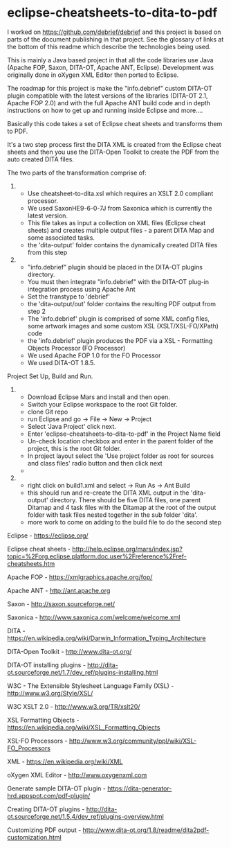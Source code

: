 # eclipse-cheatsheets-to-dita-to-pdf

I worked on https://github.com/debrief/debrief and this project is based on parts of the document publishing in that project.  See the glossary of links at the bottom of this readme which describe the technologies being used.

This is mainly a Java based project in that all the code libraries use Java (Apache FOP, Saxon, DITA-OT, Apache ANT, Eclipse).  Development was originally done in oXygen XML Editor then ported to Eclipse.

The roadmap for this project is make the "info.debrief" custom DITA-OT plugin compatible with the latest versions of the libraries (DITA-OT 2.1, Apache FOP 2.0) and with the full Apache ANT build code and in depth instructions on how to get up and running inside Eclipse and more.... 

Basically this code takes a set of Eclipse cheat sheets and transforms them to PDF. 

It's a two step process first the DITA XML is created from the Eclipse cheat sheets and then you use the DITA-Open Toolkit to create the PDF from the auto created DITA files.

The two parts of the transformation comprise of:

1.	- Use cheatsheet-to-dita.xsl which requires an XSLT 2.0 compliant processor.
	- We used SaxonHE9-6-0-7J from Saxonica which is currently the latest version.
	- This file takes as input a collection on XML files (Eclipse cheat sheets) and creates multiple output files - a parent DITA Map and some associated tasks.
	- the 'dita-output' folder contains the dynamically created DITA files from this step
	
	
2.	- "info.debrief" plugin should be placed in the DITA-OT plugins directory.
	- You must then integrate "info.debrief" with the DITA-OT plug-in integration process using Apache Ant
	- Set the transtype to 'debrief'
	- the 'dita-output/out' folder contains the resulting PDF output from step 2
	- The 'info.debrief' plugin is comprised of some XML config files, some artwork images and some custom XSL (XSLT/XSL-FO/XPath) code 
	- the 'info.debrief' plugin produces the PDF via a XSL - Formatting Objects Processor (FO Processor)
	- We used Apache FOP 1.0 for the FO Processor
	- We used DITA-OT 1.8.5.

Project Set Up, Build and Run.

1. 	- Download Eclipse Mars and install and then open.
	- Switch your Eclipse workspace to the root Git folder.
	- clone Git repo
	- run Eclipse and go -> File -> New -> Project
	- Select 'Java Project' click next.
	- Enter 'eclipse-cheatsheets-to-dita-to-pdf' in the Project Name field
	- Un-check location checkbox and enter in the parent folder of the project, this is the root Git folder.
	- In project layout select the 'Use project folder as root for sources and class files' radio button and then click next	
	-
	
2.  - right click on build1.xml and select -> Run As -> Ant Build
	- this should run and re-create the DITA XML output in the 'dita-output' directory.  There should be five DITA files, one parent Ditamap and 4 task files with the Ditamap at the root of the output folder with task files nested together in the sub folder 'dita'.
	- more work to come on adding to the build file to do the second step


Eclipse - https://eclipse.org/ 

Eclipse cheat sheets - http://help.eclipse.org/mars/index.jsp?topic=%2Forg.eclipse.platform.doc.user%2Freference%2Fref-cheatsheets.htm

Apache FOP - https://xmlgraphics.apache.org/fop/

Apache ANT - http://ant.apache.org

Saxon - http://saxon.sourceforge.net/

Saxonica - http://www.saxonica.com/welcome/welcome.xml

DITA - https://en.wikipedia.org/wiki/Darwin_Information_Typing_Architecture

DITA-Open Toolkit - http://www.dita-ot.org/

DITA-OT installing plugins - http://dita-ot.sourceforge.net/1.7/dev_ref/plugins-installing.html

W3C - The Extensible Stylesheet Language Family (XSL) - http://www.w3.org/Style/XSL/

W3C XSLT 2.0 - http://www.w3.org/TR/xslt20/ 

XSL Formatting Objects - https://en.wikipedia.org/wiki/XSL_Formatting_Objects

XSL-FO Processors - http://www.w3.org/community/ppl/wiki/XSL-FO_Processors

XML - https://en.wikipedia.org/wiki/XML

oXygen XML Editor - http://www.oxygenxml.com

Generate sample DITA-OT plugin - https://dita-generator-hrd.appspot.com/pdf-plugin/

Creating DITA-OT plugins - http://dita-ot.sourceforge.net/1.5.4/dev_ref/plugins-overview.html

Customizing PDF output - http://www.dita-ot.org/1.8/readme/dita2pdf-customization.html
